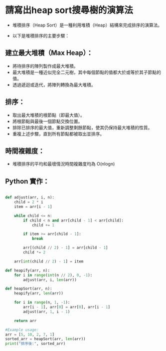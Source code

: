 # 請寫出heap sort搜尋樹的演算法
- 堆積排序（Heap Sort）是一種利用堆積（Heap）結構來完成排序的演算法。

- 以下是堆積排序的主要步驟：

## 建立最大堆積（Max Heap）：
- 將待排序的陣列製作成最大堆積。
- 最大堆積是一種近似完全二元樹，其中每個節點的值都大於或等於其子節點的值。
- 透過遞迴或迭代，將陣列轉換為最大堆積。

## 排序：
- 取出最大堆積的根節點（即最大值）。
- 將根節點與最後一個節點交換位置。
- 排除已排序的最大值，重新調整剩餘節點，使其仍保持最大堆積的性質。
- 重複上述步驟，直到所有節點都被取出並排序。

## 時間複雜度：
- 堆積排序的平均和最壞情況時間複雜度均為 O(nlogn)

## Python 實作：
```python

def adjust(arr, i, n):
    child = 2 * i
    item = arr[i - 1]

    while child <= n:
        if child < n and arr[child - 1] < arr[child]:
            child += 1

        if item >= arr[child - 1]:
            break

        arr[(child // 2) - 1] = arr[child - 1]
        child *= 2

    arr[int(child // 2) - 1] = item

def heapify(arr, n):
    for i in range(int(n // 2), 0, -1):
        adjust(arr, i, len(arr))

def heapSort(arr, n):
    heapify(arr, len(arr))

    for i in range(n, 1, -1):
        arr[i - 1], arr[0] = arr[0], arr[i - 1]
        adjust(arr, 1, i - 1)

    return arr

#Example usage:
arr = [5, 10, 2, 7, 1]
sorted_arr = heapSort(arr, len(arr))
print("排序後:", sorted_arr)

```
